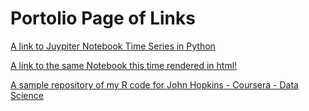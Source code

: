 # Portolio Page of Links


[A link to Juypiter Notebook Time Series in Python](https://madash99.github.io/SampleContent/M3TimeSeriesv2.jpynb)


[A link to the same Notebook this time rendered in html!](https://madash99.github.io/SampleContent/M3TimeSeriesv2.html)



[A sample repository of my R code for John Hopkins - Coursera - Data Science ](https://github.com/madash99/Coursera-Homework)


